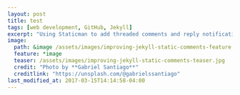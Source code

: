 ```yaml
---
layout: post
title: test
tags: [web development, GitHub, Jekyll]
excerpt: "Using Staticman to add threaded comments and reply notifications to a static-based Jekyll site."
image:
  path: &image /assets/images/improving-jekyll-static-comments-feature.jpg
  feature: *image
  teaser: /assets/images/improving-jekyll-static-comments-teaser.jpg
  credit: "Photo by **Gabriel Santiago**"
  creditlink: "https://unsplash.com/@gabrielssantiago"
last_modified_at: 2017-03-15T14:14:58-04:00
---
```


<script type="text/javascript">
var abc="##今天心情很好呢???????????????????????"
document.write(abc);
</script>
